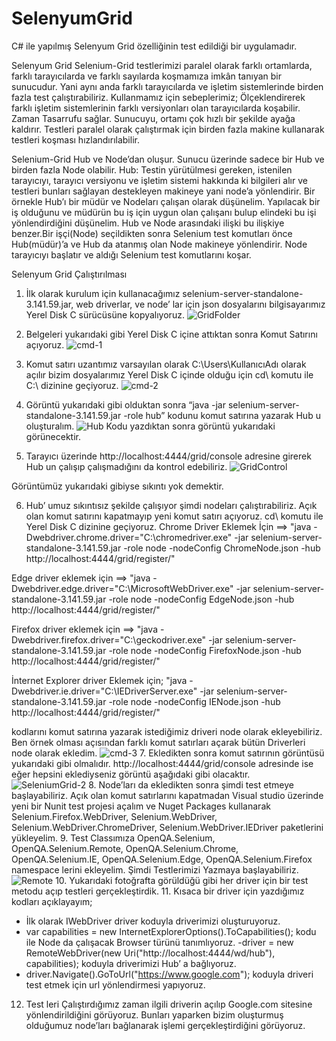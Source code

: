# SelenyumGrid
C# ile yapılmış Selenyum Grid özelliğinin test edildiği bir uygulamadır.

Selenyum Grid
Selenium-Grid testlerimizi paralel olarak farklı ortamlarda, farklı tarayıcılarda ve farklı sayılarda koşmamıza imkân tanıyan bir sunucudur. Yani aynı anda farklı tarayıcılarda ve işletim sistemlerinde birden fazla test çalıştırabiliriz.
Kullanmamız için sebeplerimiz;
Ölçeklendirerek farklı işletim sistemlerinin farklı versiyonları olan tarayıcılarda koşabilir. Zaman Tasarrufu sağlar. Sunucuyu, ortamı çok hızlı bir şekilde ayağa kaldırır. Testleri paralel olarak çalıştırmak için birden fazla makine kullanarak testleri koşması hızlandırılabilir.

Selenium-Grid Hub ve Node’dan oluşur. Sunucu üzerinde sadece bir Hub ve birden fazla Node olabilir.
Hub: Testin yürütülmesi gereken, istenilen tarayıcıyı, tarayıcı versiyonu ve işletim sistemi hakkında ki bilgileri alır ve testleri bunları sağlayan destekleyen makineye yani node’a yönlendirir. Bir örnekle Hub’ı bir müdür ve Nodeları çalışan olarak düşünelim.
Yapılacak bir iş olduğunu ve müdürün bu iş için uygun olan çalışanı bulup elindeki bu işi yönlendirdiğini düşünelim. Hub ve Node arasındaki ilişki bu ilişkiye benzer.Bir işçi(Node) seçildikten sonra Selenium test komutları önce Hub(müdür)’a ve Hub da atanmış olan Node makineye yönlendirir. Node tarayıcıyı başlatır ve aldığı Selenium test komutlarını koşar.

Selenyum Grid Çalıştırılması
1.	İlk olarak kurulum için kullanacağımız selenium-server-standalone-3.141.59.jar, web driverlar, ve node’ lar için json dosyalarını bilgisayarımız Yerel Disk C sürücüsüne kopyalıyoruz.
 ![GridFolder](https://user-images.githubusercontent.com/46024317/63936308-31a7c980-ca68-11e9-992d-b4a3a7651d68.PNG)
2.	Belgeleri yukarıdaki gibi Yerel Disk C içine attıktan sonra Komut Satırını açıyoruz.
 ![cmd-1](https://user-images.githubusercontent.com/46024317/63936266-12a93780-ca68-11e9-9066-3891b64bc6ee.PNG)

3.	Komut satırı uzantımız varsayılan olarak C:\Users\KullanıcıAdı olarak açılır bizim dosyalarımız Yerel Disk C içinde olduğu için cd\ komutu ile C:\ dizinine geçiyoruz.
 ![cmd-2](https://user-images.githubusercontent.com/46024317/63936305-310f3300-ca68-11e9-890d-ef2bf974edc9.PNG)
4.	Görüntü yukarıdaki gibi olduktan sonra “java -jar selenium-server-standalone-3.141.59.jar -role hub” kodunu komut satırına yazarak Hub u oluşturalım.
 ![Hub](https://user-images.githubusercontent.com/46024317/63936309-31a7c980-ca68-11e9-938a-77e11610b63e.PNG)
Kodu yazdıktan sonra görüntü yukarıdaki görünecektir.
5.	Tarayıcı üzerinde http://localhost:4444/grid/console adresine girerek Hub un çalışıp çalışmadığını da kontrol edebiliriz.
 ![GridControl](https://user-images.githubusercontent.com/46024317/63936307-310f3300-ca68-11e9-93c7-543cbd6fd4eb.PNG)

Görüntümüz yukarıdaki gibiyse sıkıntı yok demektir.

6.	Hub’ umuz sıkıntısız şekilde çalışıyor şimdi nodeları çalıştırabiliriz. Açık olan komut satırını kapatmayıp yeni komut satırı açıyoruz. cd\ komutu ile Yerel Disk C dizinine geçiyoruz.
Chrome Driver Eklemek İçin ==>
"java -Dwebdriver.chrome.driver="C:\chromedriver.exe" -jar selenium-server-standalone-3.141.59.jar -role node -nodeConfig ChromeNode.json -hub http://localhost:4444/grid/register/"

Edge driver eklemek için ==>
"java -Dwebdriver.edge.driver="C:\MicrosoftWebDriver.exe" -jar selenium-server-standalone-3.141.59.jar -role node -nodeConfig EdgeNode.json -hub http://localhost:4444/grid/register/"

Firefox driver eklemek için ==>
"java -Dwebdriver.firefox.driver="C:\geckodriver.exe" -jar selenium-server-standalone-3.141.59.jar -role node -nodeConfig FirefoxNode.json -hub http://localhost:4444/grid/register/"

İnternet Explorer driver Eklemek için;
"java -Dwebdriver.ie.driver="C:\IEDriverServer.exe" -jar selenium-server-standalone-3.141.59.jar -role node -nodeConfig IENode.json -hub http://localhost:4444/grid/register/"

kodlarını komut satırına yazarak istediğimiz driveri node olarak ekleyebiliriz. Ben örnek olması açısından farklı komut satırları açarak bütün Driverleri node olarak ekledim.
![cmd-3](https://user-images.githubusercontent.com/46024317/63936306-310f3300-ca68-11e9-82c9-f1deaaf99789.PNG)
7.	Ekledikten sonra komut satırının görüntüsü yukarıdaki gibi olmalıdır. http://localhost:4444/grid/console adresinde ise eğer hepsini eklediyseniz görüntü aşağıdaki gibi olacaktır.
 ![SeleniumGrid-2](https://user-images.githubusercontent.com/46024317/63936312-32406000-ca68-11e9-9596-8a427547a236.PNG)
8.	Node’ları da ekledikten sonra şimdi test etmeye başlayabiliriz. Açık olan komut satırlarını kapatmadan Visual studio üzerinde yeni bir Nunit test projesi açalım ve Nuget Packages kullanarak Selenium.Firefox.WebDriver, Selenium.WebDriver, Selenium.WebDriver.ChromeDriver, Selenium.WebDriver.IEDriver paketlerini yükleyelim.
9.	Test Classımıza OpenQA.Selenium, OpenQA.Selenium.Remote, OpenQA.Selenium.Chrome, OpenQA.Selenium.IE, OpenQA.Selenium.Edge, OpenQA.Selenium.Firefox namespace lerini ekleyelim. Şimdi Testlerimizi Yazmaya başlayabiliriz.
![Remote](https://user-images.githubusercontent.com/46024317/63936310-31a7c980-ca68-11e9-83a7-5409695466b1.PNG)
10.	Yukarıdaki fotoğrafta görüldüğü gibi her driver için bir test metodu açıp testleri gerçekleştirdik.
11.	Kısaca bir driver için yazdığımız kodları açıklayayım;
- İlk olarak IWebDriver driver koduyla driverimizi oluşturuyoruz.
- var capabilities = new InternetExplorerOptions().ToCapabilities(); kodu ile  Node da çalışacak Browser türünü tanımlıyoruz.
-driver = new RemoteWebDriver(new Uri("http://localhost:4444/wd/hub"), capabilities); koduyla driverimizi Hub’ a bağlıyoruz.
- driver.Navigate().GoToUrl("https://www.google.com"); koduyla driveri test etmek için url yönlendirmesi yapıyoruz.

12.	Test leri Çalıştırdığımız zaman ilgili driverin açılıp Google.com sitesine yönlendirildiğini görüyoruz. Bunları yaparken bizim oluşturmuş olduğumuz node’ları bağlanarak işlemi gerçekleştirdiğini görüyoruz.



